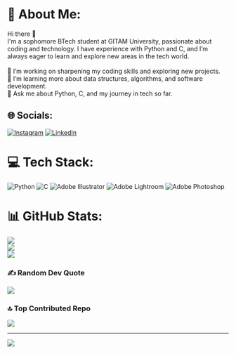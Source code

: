 # 💫 About Me:
Hi there 👋<br>I'm a sophomore BTech student at GITAM University, passionate about coding and technology. I have experience with Python and C, and I’m always eager to learn and explore new areas in the tech world.<br><br>🔭 I’m working on sharpening my coding skills and exploring new projects.<br>🌱 I’m learning more about data structures, algorithms, and software development.<br>💬 Ask me about Python, C, and my journey in tech so far.


## 🌐 Socials:
[![Instagram](https://img.shields.io/badge/Instagram-%23E4405F.svg?logo=Instagram&logoColor=white)](https://instagram.com/https://www.instagram.com/nameistharak) [![LinkedIn](https://img.shields.io/badge/LinkedIn-%230077B5.svg?logo=linkedin&logoColor=white)](https://linkedin.com/in/www.linkedin.com/in/nameistharak) 

# 💻 Tech Stack:
![Python](https://img.shields.io/badge/python-3670A0?style=for-the-badge&logo=python&logoColor=ffdd54) ![C](https://img.shields.io/badge/c-%2300599C.svg?style=for-the-badge&logo=c&logoColor=white) ![Adobe Illustrator](https://img.shields.io/badge/adobe%20illustrator-%23FF9A00.svg?style=for-the-badge&logo=adobe%20illustrator&logoColor=white) ![Adobe Lightroom](https://img.shields.io/badge/Adobe%20Lightroom-31A8FF.svg?style=for-the-badge&logo=Adobe%20Lightroom&logoColor=white) ![Adobe Photoshop](https://img.shields.io/badge/adobe%20photoshop-%2331A8FF.svg?style=for-the-badge&logo=adobe%20photoshop&logoColor=white)
# 📊 GitHub Stats:
![](https://github-readme-stats.vercel.app/api?username=nameistharak&theme=dark&hide_border=false&include_all_commits=false&count_private=false)<br/>
![](https://github-readme-streak-stats.herokuapp.com/?user=nameistharak&theme=dark&hide_border=false)<br/>
![](https://github-readme-stats.vercel.app/api/top-langs/?username=nameistharak&theme=dark&hide_border=false&include_all_commits=false&count_private=false&layout=compact)

### ✍️ Random Dev Quote
![](https://quotes-github-readme.vercel.app/api?type=vetical&theme=dark)

### 🔝 Top Contributed Repo
![](https://github-contributor-stats.vercel.app/api?username=nameistharak&limit=5&theme=shadow_red&combine_all_yearly_contributions=true)

---
[![](https://visitcount.itsvg.in/api?id=nameistharak&icon=3&color=4)](https://visitcount.itsvg.in)

<!-- Proudly created with GPRM ( https://gprm.itsvg.in ) -->
